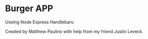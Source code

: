 # Burger APP

Useing Node Express Handlebars: 

Created by Matthew Paulino with help from my friend Justin Leveck.
